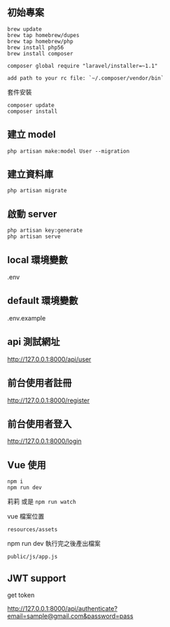 ## 初始專案

```
brew update
brew tap homebrew/dupes
brew tap homebrew/php
brew install php56
brew install composer

composer global require "laravel/installer=~1.1"

add path to your rc file: `~/.composer/vendor/bin`
```

套件安裝

```
composer update
composer install
```

## 建立 model

`php artisan make:model User --migration`

## 建立資料庫

`php artisan migrate`

## 啟動 server

```
php artisan key:generate
php artisan serve
```

## local 環境變數

.env

## default 環境變數

.env.example

## api 測試網址

<http://127.0.0.1:8000/api/user>

## 前台使用者註冊

<http://127.0.0.1:8000/register>

## 前台使用者登入

<http://127.0.0.1:8000/login>

## Vue 使用

```
npm i
npm run dev
```
莉莉
或是 `npm run watch`

vue 檔案位置

`resources/assets`

npm run dev 執行完之後產出檔案

`public/js/app.js`


## JWT support

get token

<http://127.0.0.1:8000/api/authenticate?email=sample@gmail.com&password=pass>
